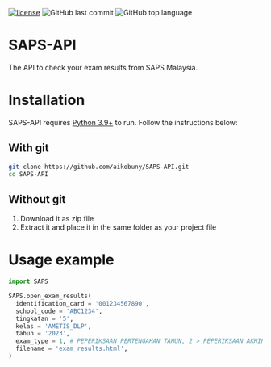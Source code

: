 [![license](https://img.shields.io/github/license/aikobuny/SAPS-API.svg?style=for-the-badge)](https://github.com/aikobuny/SAPS-API/blob/master/LICENSE) ![GitHub last commit](https://img.shields.io/github/last-commit/aikobuny/SAPS-API.svg?style=for-the-badge) ![GitHub top language](https://img.shields.io/github/languages/top/aikobuny/SAPS-API?style=for-the-badge)

# SAPS-API
The API to check your exam results from SAPS Malaysia.

# Installation

SAPS-API requires [Python 3.9+](https://python.org) to run.
Follow the instructions below:
## With git
```sh
git clone https://github.com/aikobuny/SAPS-API.git
cd SAPS-API
```
## Without git
1. Download it as zip file
2. Extract it and place it in the same folder as your project file

# Usage example
```py
import SAPS

SAPS.open_exam_results(
  identification_card = '001234567890',
  school_code = 'ABC1234',
  tingkatan = '5',
  kelas = 'AMETIS_DLP',
  tahun = '2023',
  exam_type = 1, # PEPERIKSAAN PERTENGAHAN TAHUN, 2 > PEPERIKSAAN AKHIR TAHUN
  filename = 'exam_results.html',
)
```
